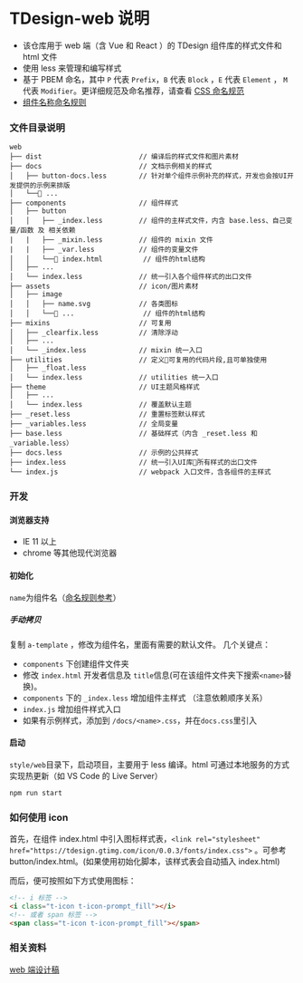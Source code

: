 # TDesign-web 说明

- 该仓库用于 web 端（含 Vue 和 React ）的 TDesign 组件库的样式文件和 html 文件
- 使用 less 来管理和编写样式
- 基于 PBEM 命名，其中 `P` 代表 `Prefix`，`B` 代表 `Block` ，`E` 代表 `Element` ， `M` 代表 `Modifier`。更详细规范及命名推荐，请查看 [CSS 命名规范](../../css-naming.md)
- [组件名称命名规则](../../naming.md)

### 文件目录说明

```
web
├── dist                        // 编译后的样式文件和图片素材
├── docs                        // 文档示例相关的样式
│   ├── button-docs.less        // 针对单个组件示例补充的样式，开发也会按UI开发提供的示例来排版
│   └── ...
├── components                  // 组件样式
│   ├── button
│   │   ├── _index.less         // 组件的主样式文件，内含 base.less、自己变量/函数 及 相关依赖
|   |   ├── _mixin.less         // 组件的 mixin 文件
|   |   ├── _var.less           // 组件的变量文件
│   │   └── index.html          // 组件的html结构
│   ├── ...
│   └── index.less              // 统一引入各个组件样式的出口文件
├── assets                      // icon/图片素材
│   ├── image
│   │   ├── name.svg            // 各类图标
│   │   └── ...                 // 组件的html结构
├── mixins                      // 可复用
│   ├── _clearfix.less          // 清除浮动
│   ├── ...
│   └── _index.less             // mixin 统一入口
├── utilities                   // 定义可复用的代码片段,且可单独使用
│   ├── _float.less
│   └── index.less              // utilities 统一入口
├── theme                       // UI主题风格样式
│   ├── ...
│   └── index.less              // 覆盖默认主题
├── _reset.less                 // 重置标签默认样式
├── _variables.less             // 全局变量
├── base.less                   // 基础样式（内含 _reset.less 和 _variable.less）
├── docs.less                   // 示例的公共样式
├── index.less                  // 统一引入UI库所有样式的出口文件
└── index.js                    // webpack 入口文件，含各组件的主样式
```

### 开发

#### 浏览器支持

- IE 11 以上
- chrome 等其他现代浏览器

#### 初始化

`name`为组件名（[命名规则参考](../../naming.md)）

##### 手动拷贝

复制 `a-template` ，修改为组件名，里面有需要的默认文件。
几个关键点：

- `components` 下创建组件文件夹
- 修改 `index.html` 开发者信息及 `title`信息(可在该组件文件夹下搜索`<name>`替换)。
- `components` 下的 `_index.less` 增加组件主样式 （注意依赖顺序关系）
- `index.js` 增加组件样式入口
- 如果有示例样式，添加到 `/docs/<name>.css`，并在`docs.css`里引入

#### 启动

`style/web`目录下，启动项目，主要用于 less 编译。html 可通过本地服务的方式实现热更新（如 VS Code 的 Live Server）

```
npm run start
```

### 如何使用 icon

首先，在组件 index.html 中引入图标样式表，`<link rel="stylesheet" href="https://tdesign.gtimg.com/icon/0.0.3/fonts/index.css">` 。可参考 button/index.html。(如果使用初始化脚本，该样式表会自动插入 index.html)

而后，便可按照如下方式使用图标：

```html
<!-- i 标签 -->
<i class="t-icon t-icon-prompt_fill"></i>
<!-- 或者 span 标签 -->
<span class="t-icon t-icon-prompt_fill"></span>
```

### 相关资料

[web 端设计稿](https://www.figma.com/file/UghlEiQXZogyPvx1XDMMyx/TDesign-for-web?node-id=25%3A2)
